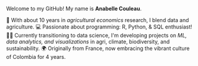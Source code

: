 Welcome to my GitHub! My name is **Anabelle Couleau**.

🌱  With about 10 years in *agricultural economics* research, I blend data and agriculture.
💻 Passionate about programming: R, Python, & SQL enthusiast!
👩‍💻 Currently transitioning to data science, I'm developing projects on *ML, data analytics, and visualizations* in agri, climate, biodiversity, and sustainability.
🌍 Originally from France, now embracing the vibrant culture of Colombia for 4 years.

